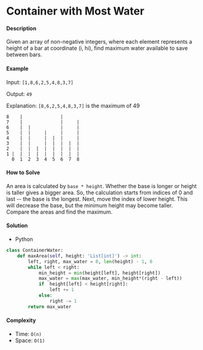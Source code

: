 # Container with Most Water

#### Description

Given an array of non-negative integers, where each element represents a height of a bar at coordinate (i, hi), find maximum water available to save between bars.

#### Example

Input: `[1,8,6,2,5,4,8,3,7]`

Output: `49`

Explanation: `[8,6,2,5,4,8,3,7]` is the maximum of 49

```
8    |              |
7    |              |     |
6    |  |           |     |
5    |  |     |     |     |
4    |  |     |  |  |     |
3    |  |     |  |  |  |  |
2    |  |  |  |  |  |  |  |
1 |  |  |  |  |  |  |  |  | 
  0  1  2  3  4  5  6  7  8 
```

#### How to Solve

An area is calculated by `base * height`. Whether the base is longer or height is taller gives a bigger area. So, the calculation starts from indices of 0 and last -- the base is the longest. Next, move the index of lower height. This will decrease the base, but the minimum height may become taller. Compare the areas and find the maximum.

#### Solution

- Python

```python
class ContainerWater:
    def maxArea(self, height: 'List[int]') -> int:
        left, right, max_water = 0, len(height) - 1, 0
        while left < right:
            min_height = min(height[left], height[right])
            max_water = max(max_water, min_height*(right - left))
            if  height[left] < height[right]:
                left += 1
            else:
                right -= 1
        return max_water
```

#### Complexity

- Time: `O(n)`
- Space: `O(1)`
